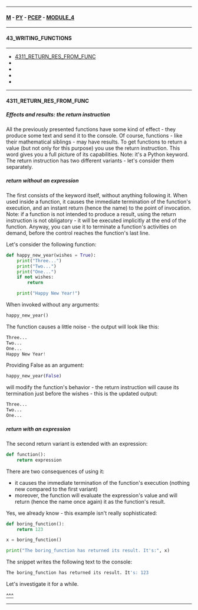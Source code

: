 
---

#### [M](https://github.com/ttltrk/TTT/blob/master/menu.md) - [PY](https://github.com/ttltrk/TTT/blob/master/PY/PY.md) - [PCEP](https://github.com/ttltrk/TTT/blob/master/PY/PCEP/PCEP.md) - [MODULE_4](https://github.com/ttltrk/TTT/blob/master/PY/PCEP/MODULE_4/MODULE_4.md)

---

#### 43_WRITING_FUNCTIONS

---

* [4311_RETURN_RES_FROM_FUNC](#4311_RETURN_RES_FROM_FUNC)
* [](#)
* [](#)
* [](#)
* [](#)

---

#### 4311_RETURN_RES_FROM_FUNC

##### Effects and results: the return instruction

All the previously presented functions have some kind of effect - they produce some text and send it to the console.
Of course, functions - like their mathematical siblings - may have results.
To get functions to return a value (but not only for this purpose) you use the return instruction.
This word gives you a full picture of its capabilities. Note: it's a Python keyword.
The return instruction has two different variants - let's consider them separately.

##### return without an expression

The first consists of the keyword itself, without anything following it.
When used inside a function, it causes the immediate termination of the function's execution, and an instant return (hence the name) to the point of invocation.
Note: if a function is not intended to produce a result, using the return instruction is not obligatory - it will be executed implicitly at the end of the function.
Anyway, you can use it to terminate a function's activities on demand, before the control reaches the function's last line.

Let's consider the following function:

```py
def happy_new_year(wishes = True):
    print("Three...")
    print("Two...")
    print("One...")
    if not wishes:
        return

    print("Happy New Year!")
```

When invoked without any arguments:

```py
happy_new_year()
```

The function causes a little noise - the output will look like this:

```py
Three...
Two...
One...
Happy New Year!
```

Providing False as an argument:

```py
happy_new_year(False)
```

will modify the function's behavior - the return instruction will cause its termination just before the wishes - this is the updated output:

```py
Three...
Two...
One...
```

##### return with an expression

The second return variant is extended with an expression:

```py
def function():
    return expression
```

There are two consequences of using it:

- it causes the immediate termination of the function's execution (nothing new compared to the first variant)
- moreover, the function will evaluate the expression's value and will return (hence the name once again) it as the function's result.

Yes, we already know - this example isn't really sophisticated:

```py
def boring_function():
    return 123

x = boring_function()

print("The boring_function has returned its result. It's:", x)
```

The snippet writes the following text to the console:

```py
The boring_function has returned its result. It's: 123
```

Let's investigate it for a while.

[^^^](#43_WRITING_FUNCTIONS)

---
